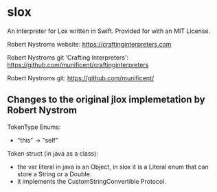 # slox

An interpreter for Lox written in Swift. Provided for with an MIT License.

Robert Nystroms website: https://craftinginterpreters.com

Robert Nystroms git 'Crafting Interpreters': https://github.com/munificent/craftinginterpreters

Robert Nystroms git: https://github.com/munificent/


## Changes to the original jlox implemetation by Robert Nystrom

TokenType Enums:
 - "this" -> "self"
 
 Token struct (in java as a class):
 - the var literal in java is an Object, in slox it is a Literal enum that can store a String or a Double.
 - it implements the CustomStringConvertible Protocol.
